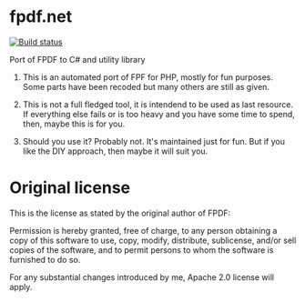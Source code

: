 fpdf.net
========

[![Build status](https://ci.appveyor.com/api/projects/status/crjef9ve4cq6g9rj?svg=true)](https://ci.appveyor.com/project/marcoregueira/egopdf)

Port of FPDF to C# and utility library

1. This is an automated port of FPF for PHP, mostly for fun purposes. Some parts have been recoded but many others are still as given.

2. This is not a full fledged tool, it is intendend to be used as last resource. If everything else fails or is too heavy and you have some time to spend, then, maybe this is for you.

3. Should you use it? Probably not. It's maintained just for fun. But if you like the DIY approach, then maybe it will suit you.

Original license
================

This is the license as stated by the original author of FPDF:

Permission is hereby granted, free of charge, to any person obtaining a copy
of this software to use, copy, modify, distribute, sublicense, and/or sell
copies of the software, and to permit persons to whom the software is furnished
to do so.

For any substantial changes introduced by me, Apache 2.0 license will apply.

